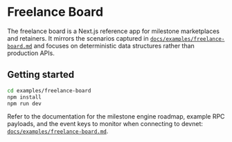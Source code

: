 # Freelance Board

The freelance board is a Next.js reference app for milestone marketplaces and retainers. It mirrors the scenarios captured in
[`docs/examples/freelance-board.md`](../../docs/examples/freelance-board.md) and focuses on deterministic data structures rather
than production APIs.

## Getting started

```bash
cd examples/freelance-board
npm install
npm run dev
```

Refer to the documentation for the milestone engine roadmap, example RPC payloads, and the event keys to monitor when
connecting to devnet: [`docs/examples/freelance-board.md`](../../docs/examples/freelance-board.md).
